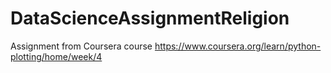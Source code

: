 # DataScienceAssignmentReligion
Assignment from Coursera course https://www.coursera.org/learn/python-plotting/home/week/4
